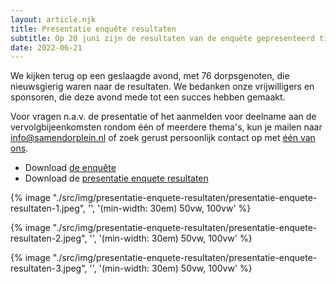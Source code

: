 ```yaml
---
layout: article.njk
title: Presentatie enquête resultaten
subtitle: Op 20 juni zijn de resultaten van de enquête gepresenteerd tijdens een bijeenkomst in het Cantine Theater.
date: 2022-06-21
---
```


We kijken terug op een geslaagde avond, met 76 dorpsgenoten, die nieuwsgierig waren naar de resultaten. We bedanken onze vrijwilligers en sponsoren, die deze avond mede tot een succes hebben gemaakt.

Voor vragen n.a.v. de presentatie of het aanmelden voor deelname aan de vervolgbijeenkomsten rondom één of meerdere thema's, kun je mailen naar [info@samendorplein.nl](mailto:info@samendorplein.nl) of zoek gerust persoonlijk contact op met [één van ons](/over-ons).

<ul>
    <li>Download <a href="/docs/enquete_samen_dorplein.pdf" download>de enquête</a>
    </li>
    <li>Download de <a href="/docs/presentatie_enquete_samen_dorplein.pdf" download>presentatie enquete resultaten</a>
    </li>
</ul>


<div class="s-text">
    <p class="u-image-border  u-image-wrapper">
        {% image "./src/img/presentatie-enquete-resultaten/presentatie-enquete-resultaten-1.jpeg", '', '(min-width: 30em) 50vw, 100vw' %}
    </p>
    <p class="u-image-border  u-image-wrapper">
        {% image "./src/img/presentatie-enquete-resultaten/presentatie-enquete-resultaten-2.jpeg", '', '(min-width: 30em) 50vw, 100vw' %}
    </p>
    <p class="u-image-border  u-image-wrapper">
        {% image "./src/img/presentatie-enquete-resultaten/presentatie-enquete-resultaten-3.jpeg", '', '(min-width: 30em) 50vw, 100vw' %}
    </p>
</div>